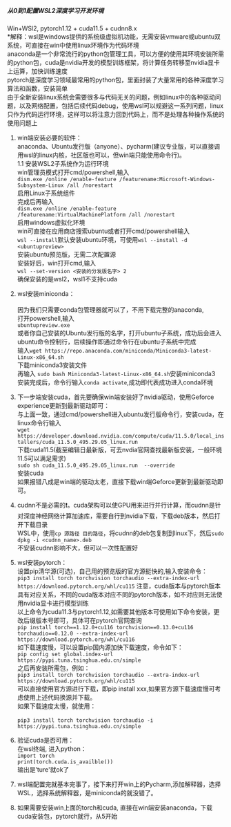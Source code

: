 #####  从0到1配置WSL2深度学习开发环境
Win+WSl2, pytorch1.12 + cuda11.5 + cudnn8.x  
*解释：wsl是windows提供的系统级虚拟机功能，无需安装vmware或ubuntu双系统，可直接在win中使用linux环境作为代码环境<br>
anaconda是一个非常流行的python包管理工具，可以方便的使用其环境安装所需的python包，cuda是nvidia开发的模型训练框架，将计算任务转移至nvidia显卡上运算，加快训练速度<br>
pytorch是深度学习领域最常用的python包，里面封装了大量常用的各种深度学习算法和函数，安装简单<br>
由于全新安装linux系统会需要很多与代码无关的问题，例如linux中的各种驱动问题，以及网络配置，包括后续代码debug，使用wsl可以规避这一系列问题，linux只作为代码运行环境，这样可以将注意力回到代码上，而不是处理各种操作系统的使用问题上<br>
1. win端安装必要的软件：  
anaconda、Ubuntu发行版（anyone）、pycharm(建议专业版，可以直接调用wsl的linux内核，社区版也可以，但win端只能使用命令行)。<br>
1.1 安装WSL2子系统作为运行环境<br>
   win管理员模式打开cmd/powershell,输入<br>`dism.exe /online /enable-feature /featurename:Microsoft-Windows-Subsystem-Linux /all /norestart`<br>
   启用Linux子系统组件<br>
   完成后再输入<br>`dism.exe /online /enable-feature /featurename:VirtualMachinePlatform /all /norestart`<br>
   启用windows虚拟化环境<br>
   win可直接在应用商店搜索ubuntu或者打开cmd/powershell输入<br> `wsl --install`默认安装ubuntu环境，可使用`wsl --install -d <ubuntupreview>`<br>
   安装ubuntu预览版，无需二次配置源<br>
  安装好后，win打开cmd,输入 <br> 
  `wsl --set-version <安装的分发版名字> 2` <br> 
  确保安装的是wsl2，wsl1不支持cuda<br>
  
3. wsl安装miniconda：<br>  
因为我们只需要conda包管理器就可以了，不用下载完整的anaconda,<br>
打开powershell,输入<br>`ubuntupreview.exe`<br>或者你自己安装的Ubuntu发行版的名字，打开ubuntu子系统，成功后会进入ubuntu命令控制行，后续操作即通过命令行在ubuntu子系统中完成<br>
输入`wget https://repo.anaconda.com/miniconda/Miniconda3-latest-Linux-x86_64.sh`<br>下载miniconda3安装文件<br>
再输入
`sudo bash Miniconda3-latest-Linux-x86_64.sh`安装miniconda3<br>
安装完成后，命令行输入`conda activate`,成功即代表成功进入conda环境

5. 下一步端安装cuda，首先要确保win端安装好了nvidia驱动，使用Geforce experience更新到最新驱动即可：<br>
与上面一致，通过cmd/powershell进入ubuntu发行版命令行，安装cuda，在linux命令行输入  <br>
`wget https://developer.download.nvidia.com/compute/cuda/11.5.0/local_installers/cuda_11.5.0_495.29.05_linux.run` <br>
下载cuda11.5(截至编辑日最新版，可去nvdia官网查找最新版安装，一般环境11.5可以满足需求)<br>
`sudo sh cuda_11.5.0_495.29.05_linux.run  --override`<br>
安装cuda<br>
如果报错八成是win端的驱动太老，直接下载win端Geforce更新到最新驱动即可。<br>

7. cudnn不是必需的❗。cuda架构可以使GPU用来进行并行计算，而cudnn是针对深度神经网络计算加速库，需要自行到nvidia下载，下载deb版本，然后打开下载目录  
WSL中，使用`cp 源路径 目的路径`，将cudnn的deb包复制到linux下，然后`sudo dpkg -i <cudnn_name>.deb`<br>
不安装cudnn影响不大，但可以一次性配置好<br>

8. wsl安装pytorch：  
设置pip清华源(可选)，自己用的预览版的官方源挺快的,输入安装命令：<br>
`pip3 install torch torchvision torchaudio --extra-index-url https://download.pytorch.org/whl/cu115`
注意，cuda版本与pytorch版本具有对应关系，不同的cuda版本对应不同的pytorch版本，如不对应则无法使用nvidia显卡进行模型训练<br>
以上命令为cuda11.3与pytorch1.12,如需要其他版本可使用如下命令安装，更改后缀版本号即可，具体可在pytorch官网查询<br>
`pip install torch==1.12.0+cu116 torchvision==0.13.0+cu116 torchaudio==0.12.0 --extra-index-url https://download.pytorch.org/whl/cu116`<br>
如下载速度慢，可以设置pip国内源加快下载速度，命令如下：<br>
`pip config set global.index-url https://pypi.tuna.tsinghua.edu.cn/simple`<br>
之后再安装所需包，例如：<br>
`pip3 install torch torchvision torchaudio --extra-index-url https://download.pytorch.org/whl/cu115`<br>
可以直接使用官方源进行下载，即pip install xxx,如果官方源下载速度慢可考虑使用上述代码换源并下载。<br>
如果下载速度太慢，就使用：<br>  
`pip3 install torch torchvision torchaudio -i https://pypi.tuna.tsinghua.edu.cn/simple`

5. 验证cuda是否可用：  <br>
在wsl终端, 进入python： <br> 
`import torch` <br> 
`print(torch.cuda.is_availble())`  <br>
输出是’ture'就ok了<br>

6. wsl端配置完就基本完事了，接下来打开win上的Pycharm,添加解释器，选择WSL，选择系统解释器，是miniconda的就没错了。

8. 如果需要安装win上面的torch和cuda, 直接在win端安装anaconda，下载cuda安装包，pytorch就行，从5开始
